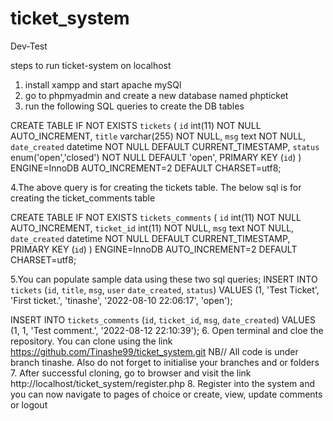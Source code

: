 # ticket_system
Dev-Test

steps to run ticket-system on localhost
1. install xampp and start apache mySQl
2. go to phpmyadmin and create a new database named phpticket
3. run the following SQL queries to create the DB tables

  CREATE TABLE IF NOT EXISTS `tickets` (
	`id` int(11) NOT NULL AUTO_INCREMENT,
	`title` varchar(255) NOT NULL,
	`msg` text NOT NULL,
	`date_created` datetime NOT NULL DEFAULT CURRENT_TIMESTAMP,
	`status` enum('open','closed') NOT NULL DEFAULT 'open',
	PRIMARY KEY (`id`)
) ENGINE=InnoDB AUTO_INCREMENT=2 DEFAULT CHARSET=utf8;

4.The above query is for creating the tickets table. The below sql is for creating the ticket_comments table

CREATE TABLE IF NOT EXISTS `tickets_comments` (
	`id` int(11) NOT NULL AUTO_INCREMENT,
	`ticket_id` int(11) NOT NULL,
	`msg` text NOT NULL,
	`date_created` datetime NOT NULL DEFAULT CURRENT_TIMESTAMP,
	PRIMARY KEY (`id`)
) ENGINE=InnoDB AUTO_INCREMENT=2 DEFAULT CHARSET=utf8;

5.You can populate sample data using these two sql queries;
  INSERT INTO `tickets` (`id`, `title`, `msg`, `user` `date_created`, `status`) VALUES (1, 'Test Ticket', 'First ticket.', 'tinashe', '2022-08-10 22:06:17', 'open');
  
  INSERT INTO `tickets_comments` (`id`, `ticket_id`, `msg`, `date_created`) VALUES (1, 1, 'Test comment.', '2022-08-12 22:10:39');
6. Open terminal and cloe the repository. You can clone using the link https://github.com/Tinashe99/ticket_system.git
NB// All code is under branch tinashe. Also do not forget to initialise your branches and or folders
7. After successful cloning, go to browser and visit the link http://localhost/ticket_system/register.php
8. Register into the system and you can now navigate to pages of choice or create, view, update comments or logout
